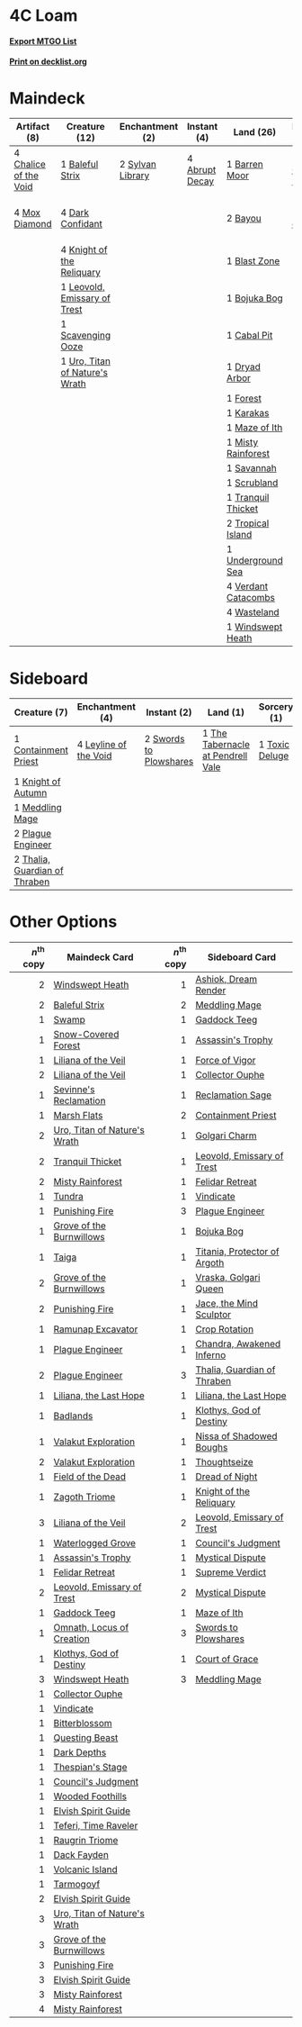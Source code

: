 # 4C Loam

#### [Export MTGO List](../collection/4C%20Loam/4C%20Loam.txt)
#### [Print on decklist.org](http://decklist.org/?deckmain=4%09Abrupt%20Decay%0A1%09Baleful%20Strix%0A1%09Barren%20Moor%0A2%09Bayou%0A1%09Blast%20Zone%0A1%09Bojuka%20Bog%0A1%09Cabal%20Pit%0A4%09Chalice%20of%20the%20Void%0A4%09Dark%20Confidant%0A1%09Dryad%20Arbor%0A1%09Forest%0A2%09Green%20Sun's%20Zenith%0A1%09Karakas%0A1%09Kaya,%20Orzhov%20Usurper%0A4%09Knight%20of%20the%20Reliquary%0A1%09Leovold,%20Emissary%20of%20Trest%0A2%09Life%20from%20the%20Loam%0A1%09Maze%20of%20Ith%0A1%09Misty%20Rainforest%0A4%09Mox%20Diamond%0A3%09Oko,%20Thief%20of%20Crowns%0A1%09Savannah%0A1%09Scavenging%20Ooze%0A1%09Scrubland%0A2%09Sylvan%20Library%0A1%09Tranquil%20Thicket%0A2%09Tropical%20Island%0A1%09Underground%20Sea%0A1%09Uro,%20Titan%20of%20Nature's%20Wrath%0A4%09Verdant%20Catacombs%0A4%09Wasteland%0A1%09Windswept%20Heath&deckside=1%09Containment%20Priest%0A1%09Knight%20of%20Autumn%0A4%09Leyline%20of%20the%20Void%0A1%09Meddling%20Mage%0A2%09Plague%20Engineer%0A2%09Swords%20to%20Plowshares%0A2%09Thalia,%20Guardian%20of%20Thraben%0A1%09The%20Tabernacle%20at%20Pendrell%20Vale%0A1%09Toxic%20Deluge)
# Maindeck

|                                          Artifact (8)                                          |                                              Creature (12)                                              |                                     Enchantment (2)                                     |                                       Instant (4)                                       |                                          Land (26)                                           |                                        Planeswalker (4)                                         |                                          Sorcery (4)                                          |
|------------------------------------------------------------------------------------------------|---------------------------------------------------------------------------------------------------------|-----------------------------------------------------------------------------------------|-----------------------------------------------------------------------------------------|----------------------------------------------------------------------------------------------|-------------------------------------------------------------------------------------------------|-----------------------------------------------------------------------------------------------|
|4 [Chalice of the Void](http://gatherer.wizards.com/Pages/Card/Details.aspx?multiverseid=442211)|1 [Baleful Strix](http://gatherer.wizards.com/Pages/Card/Details.aspx?multiverseid=376260)               |2 [Sylvan Library](http://gatherer.wizards.com/Pages/Card/Details.aspx?multiverseid=2240)|4 [Abrupt Decay](http://gatherer.wizards.com/Pages/Card/Details.aspx?multiverseid=456061)|1 [Barren Moor](http://gatherer.wizards.com/Pages/Card/Details.aspx?multiverseid=220487)      |1 [Kaya, Orzhov Usurper](http://gatherer.wizards.com/Pages/Card/Details.aspx?multiverseid=460129)|2 [Green Sun's Zenith](http://gatherer.wizards.com/Pages/Card/Details.aspx?multiverseid=413711)|
|4 [Mox Diamond](http://gatherer.wizards.com/Pages/Card/Details.aspx?multiverseid=5193)          |4 [Dark Confidant](http://gatherer.wizards.com/Pages/Card/Details.aspx?multiverseid=397731)              |                                                                                         |                                                                                         |2 [Bayou](http://gatherer.wizards.com/Pages/Card/Details.aspx?multiverseid=879)               |3 [Oko, Thief of Crowns](http://gatherer.wizards.com/Pages/Card/Details.aspx?multiverseid=473159)|2 [Life from the Loam](http://gatherer.wizards.com/Pages/Card/Details.aspx?multiverseid=338409)|
|                                                                                                |4 [Knight of the Reliquary](http://gatherer.wizards.com/Pages/Card/Details.aspx?multiverseid=189145)     |                                                                                         |                                                                                         |1 [Blast Zone](http://gatherer.wizards.com/Pages/Card/Details.aspx?multiverseid=461171)       |                                                                                                 |                                                                                               |
|                                                                                                |1 [Leovold, Emissary of Trest](http://gatherer.wizards.com/Pages/Card/Details.aspx?multiverseid=416834)  |                                                                                         |                                                                                         |1 [Bojuka Bog](http://gatherer.wizards.com/Pages/Card/Details.aspx?multiverseid=376269)       |                                                                                                 |                                                                                               |
|                                                                                                |1 [Scavenging Ooze](http://gatherer.wizards.com/Pages/Card/Details.aspx?multiverseid=420783)             |                                                                                         |                                                                                         |1 [Cabal Pit](http://gatherer.wizards.com/Pages/Card/Details.aspx?multiverseid=29904)         |                                                                                                 |                                                                                               |
|                                                                                                |1 [Uro, Titan of Nature's Wrath](http://gatherer.wizards.com/Pages/Card/Details.aspx?multiverseid=476480)|                                                                                         |                                                                                         |1 [Dryad Arbor](http://gatherer.wizards.com/Pages/Card/Details.aspx?multiverseid=136196)      |                                                                                                 |                                                                                               |
|                                                                                                |                                                                                                         |                                                                                         |                                                                                         |1 [Forest](http://gatherer.wizards.com/Pages/Card/Details.aspx?multiverseid=439860)           |                                                                                                 |                                                                                               |
|                                                                                                |                                                                                                         |                                                                                         |                                                                                         |1 [Karakas](http://gatherer.wizards.com/Pages/Card/Details.aspx?multiverseid=413782)          |                                                                                                 |                                                                                               |
|                                                                                                |                                                                                                         |                                                                                         |                                                                                         |1 [Maze of Ith](http://gatherer.wizards.com/Pages/Card/Details.aspx?multiverseid=1824)        |                                                                                                 |                                                                                               |
|                                                                                                |                                                                                                         |                                                                                         |                                                                                         |1 [Misty Rainforest](http://gatherer.wizards.com/Pages/Card/Details.aspx?multiverseid=405102) |                                                                                                 |                                                                                               |
|                                                                                                |                                                                                                         |                                                                                         |                                                                                         |1 [Savannah](http://gatherer.wizards.com/Pages/Card/Details.aspx?multiverseid=881)            |                                                                                                 |                                                                                               |
|                                                                                                |                                                                                                         |                                                                                         |                                                                                         |1 [Scrubland](http://gatherer.wizards.com/Pages/Card/Details.aspx?multiverseid=882)           |                                                                                                 |                                                                                               |
|                                                                                                |                                                                                                         |                                                                                         |                                                                                         |1 [Tranquil Thicket](http://gatherer.wizards.com/Pages/Card/Details.aspx?multiverseid=220494) |                                                                                                 |                                                                                               |
|                                                                                                |                                                                                                         |                                                                                         |                                                                                         |2 [Tropical Island](http://gatherer.wizards.com/Pages/Card/Details.aspx?multiverseid=884)     |                                                                                                 |                                                                                               |
|                                                                                                |                                                                                                         |                                                                                         |                                                                                         |1 [Underground Sea](http://gatherer.wizards.com/Pages/Card/Details.aspx?multiverseid=886)     |                                                                                                 |                                                                                               |
|                                                                                                |                                                                                                         |                                                                                         |                                                                                         |4 [Verdant Catacombs](http://gatherer.wizards.com/Pages/Card/Details.aspx?multiverseid=405113)|                                                                                                 |                                                                                               |
|                                                                                                |                                                                                                         |                                                                                         |                                                                                         |4 [Wasteland](http://gatherer.wizards.com/Pages/Card/Details.aspx?multiverseid=413790)        |                                                                                                 |                                                                                               |
|                                                                                                |                                                                                                         |                                                                                         |                                                                                         |1 [Windswept Heath](http://gatherer.wizards.com/Pages/Card/Details.aspx?multiverseid=405115)  |                                                                                                 |                                                                                               |


# Sideboard

|                                              Creature (7)                                              |                                        Enchantment (4)                                         |                                         Instant (2)                                          |                                                 Land (1)                                                 |                                       Sorcery (1)                                       |
|--------------------------------------------------------------------------------------------------------|------------------------------------------------------------------------------------------------|----------------------------------------------------------------------------------------------|----------------------------------------------------------------------------------------------------------|-----------------------------------------------------------------------------------------|
|1 [Containment Priest](http://gatherer.wizards.com/Pages/Card/Details.aspx?multiverseid=389470)         |4 [Leyline of the Void](http://gatherer.wizards.com/Pages/Card/Details.aspx?multiverseid=107682)|2 [Swords to Plowshares](http://gatherer.wizards.com/Pages/Card/Details.aspx?multiverseid=869)|1 [The Tabernacle at Pendrell Vale](http://gatherer.wizards.com/Pages/Card/Details.aspx?multiverseid=1690)|1 [Toxic Deluge](http://gatherer.wizards.com/Pages/Card/Details.aspx?multiverseid=376559)|
|1 [Knight of Autumn](http://gatherer.wizards.com/Pages/Card/Details.aspx?multiverseid=452933)           |                                                                                                |                                                                                              |                                                                                                          |                                                                                         |
|1 [Meddling Mage](http://gatherer.wizards.com/Pages/Card/Details.aspx?multiverseid=179547)              |                                                                                                |                                                                                              |                                                                                                          |                                                                                         |
|2 [Plague Engineer](http://gatherer.wizards.com/Pages/Card/Details.aspx?multiverseid=464049)            |                                                                                                |                                                                                              |                                                                                                          |                                                                                         |
|2 [Thalia, Guardian of Thraben](http://gatherer.wizards.com/Pages/Card/Details.aspx?multiverseid=442025)|                                                                                                |                                                                                              |                                                                                                          |                                                                                         |


# Other Options

|*n*<sup>th</sup> copy|                                             Maindeck Card                                             |*n*<sup>th</sup> copy|                                            Sideboard Card                                             |
|--------------------:|-------------------------------------------------------------------------------------------------------|--------------------:|-------------------------------------------------------------------------------------------------------|
|                    2|[Windswept Heath](http://gatherer.wizards.com/Pages/Card/Details.aspx?multiverseid=405115)             |                    1|[Ashiok, Dream Render](http://gatherer.wizards.com/Pages/Card/Details.aspx?multiverseid=461155)        |
|                    2|[Baleful Strix](http://gatherer.wizards.com/Pages/Card/Details.aspx?multiverseid=376260)               |                    2|[Meddling Mage](http://gatherer.wizards.com/Pages/Card/Details.aspx?multiverseid=179547)               |
|                    1|[Swamp](http://gatherer.wizards.com/Pages/Card/Details.aspx?multiverseid=439858)                       |                    1|[Gaddock Teeg](http://gatherer.wizards.com/Pages/Card/Details.aspx?multiverseid=140188)                |
|                    1|[Snow-Covered Forest](http://gatherer.wizards.com/Pages/Card/Details.aspx?multiverseid=121192)         |                    1|[Assassin's Trophy](http://gatherer.wizards.com/Pages/Card/Details.aspx?multiverseid=452902)           |
|                    1|[Liliana of the Veil](http://gatherer.wizards.com/Pages/Card/Details.aspx?multiverseid=235597)         |                    1|[Force of Vigor](http://gatherer.wizards.com/Pages/Card/Details.aspx?multiverseid=464113)              |
|                    2|[Liliana of the Veil](http://gatherer.wizards.com/Pages/Card/Details.aspx?multiverseid=235597)         |                    1|[Collector Ouphe](http://gatherer.wizards.com/Pages/Card/Details.aspx?multiverseid=464107)             |
|                    1|[Sevinne's Reclamation](http://gatherer.wizards.com/Pages/Card/Details.aspx?multiverseid=470551)       |                    1|[Reclamation Sage](http://gatherer.wizards.com/Pages/Card/Details.aspx?multiverseid=389651)            |
|                    1|[Marsh Flats](http://gatherer.wizards.com/Pages/Card/Details.aspx?multiverseid=405101)                 |                    2|[Containment Priest](http://gatherer.wizards.com/Pages/Card/Details.aspx?multiverseid=389470)          |
|                    2|[Uro, Titan of Nature's Wrath](http://gatherer.wizards.com/Pages/Card/Details.aspx?multiverseid=476480)|                    1|[Golgari Charm](http://gatherer.wizards.com/Pages/Card/Details.aspx?multiverseid=405245)               |
|                    2|[Tranquil Thicket](http://gatherer.wizards.com/Pages/Card/Details.aspx?multiverseid=220494)            |                    1|[Leovold, Emissary of Trest](http://gatherer.wizards.com/Pages/Card/Details.aspx?multiverseid=416834)  |
|                    2|[Misty Rainforest](http://gatherer.wizards.com/Pages/Card/Details.aspx?multiverseid=405102)            |                    1|[Felidar Retreat](http://gatherer.wizards.com/Pages/Card/Details.aspx?multiverseid=491638)             |
|                    1|[Tundra](http://gatherer.wizards.com/Pages/Card/Details.aspx?multiverseid=885)                         |                    1|[Vindicate](http://gatherer.wizards.com/Pages/Card/Details.aspx?multiverseid=442208)                   |
|                    1|[Punishing Fire](http://gatherer.wizards.com/Pages/Card/Details.aspx?multiverseid=247550)              |                    3|[Plague Engineer](http://gatherer.wizards.com/Pages/Card/Details.aspx?multiverseid=464049)             |
|                    1|[Grove of the Burnwillows](http://gatherer.wizards.com/Pages/Card/Details.aspx?multiverseid=130595)    |                    1|[Bojuka Bog](http://gatherer.wizards.com/Pages/Card/Details.aspx?multiverseid=376269)                  |
|                    1|[Taiga](http://gatherer.wizards.com/Pages/Card/Details.aspx?multiverseid=883)                          |                    1|[Titania, Protector of Argoth](http://gatherer.wizards.com/Pages/Card/Details.aspx?multiverseid=389721)|
|                    2|[Grove of the Burnwillows](http://gatherer.wizards.com/Pages/Card/Details.aspx?multiverseid=130595)    |                    1|[Vraska, Golgari Queen](http://gatherer.wizards.com/Pages/Card/Details.aspx?multiverseid=452963)       |
|                    2|[Punishing Fire](http://gatherer.wizards.com/Pages/Card/Details.aspx?multiverseid=247550)              |                    1|[Jace, the Mind Sculptor](http://gatherer.wizards.com/Pages/Card/Details.aspx?multiverseid=442051)     |
|                    1|[Ramunap Excavator](http://gatherer.wizards.com/Pages/Card/Details.aspx?multiverseid=430818)           |                    1|[Crop Rotation](http://gatherer.wizards.com/Pages/Card/Details.aspx?multiverseid=417430)               |
|                    1|[Plague Engineer](http://gatherer.wizards.com/Pages/Card/Details.aspx?multiverseid=464049)             |                    1|[Chandra, Awakened Inferno](http://gatherer.wizards.com/Pages/Card/Details.aspx?multiverseid=466881)   |
|                    2|[Plague Engineer](http://gatherer.wizards.com/Pages/Card/Details.aspx?multiverseid=464049)             |                    3|[Thalia, Guardian of Thraben](http://gatherer.wizards.com/Pages/Card/Details.aspx?multiverseid=442025) |
|                    1|[Liliana, the Last Hope](http://gatherer.wizards.com/Pages/Card/Details.aspx?multiverseid=414388)      |                    1|[Liliana, the Last Hope](http://gatherer.wizards.com/Pages/Card/Details.aspx?multiverseid=414388)      |
|                    1|[Badlands](http://gatherer.wizards.com/Pages/Card/Details.aspx?multiverseid=878)                       |                    1|[Klothys, God of Destiny](http://gatherer.wizards.com/Pages/Card/Details.aspx?multiverseid=476471)     |
|                    1|[Valakut Exploration](http://gatherer.wizards.com/Pages/Card/Details.aspx?multiverseid=491820)         |                    1|[Nissa of Shadowed Boughs](http://gatherer.wizards.com/Pages/Card/Details.aspx?multiverseid=491882)    |
|                    2|[Valakut Exploration](http://gatherer.wizards.com/Pages/Card/Details.aspx?multiverseid=491820)         |                    1|[Thoughtseize](http://gatherer.wizards.com/Pages/Card/Details.aspx?multiverseid=438676)                |
|                    1|[Field of the Dead](http://gatherer.wizards.com/Pages/Card/Details.aspx?multiverseid=467001)           |                    1|[Dread of Night](http://gatherer.wizards.com/Pages/Card/Details.aspx?multiverseid=14580)               |
|                    1|[Zagoth Triome](http://gatherer.wizards.com/Pages/Card/Details.aspx?multiverseid=479779)               |                    1|[Knight of the Reliquary](http://gatherer.wizards.com/Pages/Card/Details.aspx?multiverseid=189145)     |
|                    3|[Liliana of the Veil](http://gatherer.wizards.com/Pages/Card/Details.aspx?multiverseid=235597)         |                    2|[Leovold, Emissary of Trest](http://gatherer.wizards.com/Pages/Card/Details.aspx?multiverseid=416834)  |
|                    1|[Waterlogged Grove](http://gatherer.wizards.com/Pages/Card/Details.aspx?multiverseid=464198)           |                    1|[Council's Judgment](http://gatherer.wizards.com/Pages/Card/Details.aspx?multiverseid=382239)          |
|                    1|[Assassin's Trophy](http://gatherer.wizards.com/Pages/Card/Details.aspx?multiverseid=452902)           |                    1|[Mystical Dispute](http://gatherer.wizards.com/Pages/Card/Details.aspx?multiverseid=473020)            |
|                    1|[Felidar Retreat](http://gatherer.wizards.com/Pages/Card/Details.aspx?multiverseid=491638)             |                    1|[Supreme Verdict](http://gatherer.wizards.com/Pages/Card/Details.aspx?multiverseid=438776)             |
|                    2|[Leovold, Emissary of Trest](http://gatherer.wizards.com/Pages/Card/Details.aspx?multiverseid=416834)  |                    2|[Mystical Dispute](http://gatherer.wizards.com/Pages/Card/Details.aspx?multiverseid=473020)            |
|                    1|[Gaddock Teeg](http://gatherer.wizards.com/Pages/Card/Details.aspx?multiverseid=140188)                |                    1|[Maze of Ith](http://gatherer.wizards.com/Pages/Card/Details.aspx?multiverseid=1824)                   |
|                    1|[Omnath, Locus of Creation](http://gatherer.wizards.com/Pages/Card/Details.aspx?multiverseid=491883)   |                    3|[Swords to Plowshares](http://gatherer.wizards.com/Pages/Card/Details.aspx?multiverseid=869)           |
|                    1|[Klothys, God of Destiny](http://gatherer.wizards.com/Pages/Card/Details.aspx?multiverseid=476471)     |                    1|[Court of Grace](http://gatherer.wizards.com/Pages/Card/Details.aspx?multiverseid=497536)              |
|                    3|[Windswept Heath](http://gatherer.wizards.com/Pages/Card/Details.aspx?multiverseid=405115)             |                    3|[Meddling Mage](http://gatherer.wizards.com/Pages/Card/Details.aspx?multiverseid=179547)               |
|                    1|[Collector Ouphe](http://gatherer.wizards.com/Pages/Card/Details.aspx?multiverseid=464107)             |                     |                                                                                                       |
|                    1|[Vindicate](http://gatherer.wizards.com/Pages/Card/Details.aspx?multiverseid=442208)                   |                     |                                                                                                       |
|                    1|[Bitterblossom](http://gatherer.wizards.com/Pages/Card/Details.aspx?multiverseid=397701)               |                     |                                                                                                       |
|                    1|[Questing Beast](http://gatherer.wizards.com/Pages/Card/Details.aspx?multiverseid=473133)              |                     |                                                                                                       |
|                    1|[Dark Depths](http://gatherer.wizards.com/Pages/Card/Details.aspx?multiverseid=121155)                 |                     |                                                                                                       |
|                    1|[Thespian's Stage](http://gatherer.wizards.com/Pages/Card/Details.aspx?multiverseid=366353)            |                     |                                                                                                       |
|                    1|[Council's Judgment](http://gatherer.wizards.com/Pages/Card/Details.aspx?multiverseid=382239)          |                     |                                                                                                       |
|                    1|[Wooded Foothills](http://gatherer.wizards.com/Pages/Card/Details.aspx?multiverseid=405116)            |                     |                                                                                                       |
|                    1|[Elvish Spirit Guide](http://gatherer.wizards.com/Pages/Card/Details.aspx?multiverseid=3134)           |                     |                                                                                                       |
|                    1|[Teferi, Time Raveler](http://gatherer.wizards.com/Pages/Card/Details.aspx?multiverseid=461148)        |                     |                                                                                                       |
|                    1|[Raugrin Triome](http://gatherer.wizards.com/Pages/Card/Details.aspx?multiverseid=479771)              |                     |                                                                                                       |
|                    1|[Dack Fayden](http://gatherer.wizards.com/Pages/Card/Details.aspx?multiverseid=382244)                 |                     |                                                                                                       |
|                    1|[Volcanic Island](http://gatherer.wizards.com/Pages/Card/Details.aspx?multiverseid=887)                |                     |                                                                                                       |
|                    1|[Tarmogoyf](http://gatherer.wizards.com/Pages/Card/Details.aspx?multiverseid=136142)                   |                     |                                                                                                       |
|                    2|[Elvish Spirit Guide](http://gatherer.wizards.com/Pages/Card/Details.aspx?multiverseid=3134)           |                     |                                                                                                       |
|                    3|[Uro, Titan of Nature's Wrath](http://gatherer.wizards.com/Pages/Card/Details.aspx?multiverseid=476480)|                     |                                                                                                       |
|                    3|[Grove of the Burnwillows](http://gatherer.wizards.com/Pages/Card/Details.aspx?multiverseid=130595)    |                     |                                                                                                       |
|                    3|[Punishing Fire](http://gatherer.wizards.com/Pages/Card/Details.aspx?multiverseid=247550)              |                     |                                                                                                       |
|                    3|[Elvish Spirit Guide](http://gatherer.wizards.com/Pages/Card/Details.aspx?multiverseid=3134)           |                     |                                                                                                       |
|                    3|[Misty Rainforest](http://gatherer.wizards.com/Pages/Card/Details.aspx?multiverseid=405102)            |                     |                                                                                                       |
|                    4|[Misty Rainforest](http://gatherer.wizards.com/Pages/Card/Details.aspx?multiverseid=405102)            |                     |                                                                                                       |

